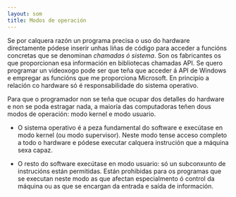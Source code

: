 ```yaml
---
layout: som
title: Modos de operación
---
```



Se por calquera razón un programa precisa o uso do hardware directamente
pódese inserir unhas liñas de código para acceder a funcións concretas
que se denominan *chamadas ó sistema*. Son os fabricantes os que
proporcionan esa información en bibliotecas chamadas API. Se quero
programar un videoxogo pode ser que teña que acceder á API de Windows e
empregar as funcións que me proporciona Microsoft. En principio a
relación co hardware só é responsabilidade do sistema operativo.

Para que o programador non se teña que ocupar dos detalles do hardware e
non se poda estragar nada, a maioría das computadoras teñen dous modos
de operación: modo kernel e modo usuario.

-   O sistema operativo é a peza fundamental do software e execútase en
    modo kernel (ou modo supervisor). Neste modo tense acceso completo a
    todo o hardware e pódese executar calquera instrución que a máquina
    sexa capaz.

-   O resto do software execútase en modo usuario: só un subconxunto de
    instrucións están permitidas. Están prohibidas para os programas que
    se executan neste modo as que afectan especialmento ó control da
    máquina ou as que se encargan da entrada e saída de información.
